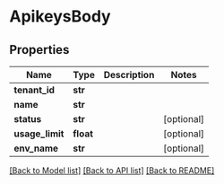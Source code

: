 # ApikeysBody

## Properties
Name | Type | Description | Notes
------------ | ------------- | ------------- | -------------
**tenant_id** | **str** |  | 
**name** | **str** |  | 
**status** | **str** |  | [optional] 
**usage_limit** | **float** |  | [optional] 
**env_name** | **str** |  | [optional] 

[[Back to Model list]](../README.md#documentation-for-models) [[Back to API list]](../README.md#documentation-for-api-endpoints) [[Back to README]](../README.md)

